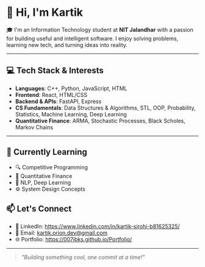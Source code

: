 # 👋 Hi, I'm Kartik

🎓 I'm an Information Technology student at **NIT Jalandhar** with a passion for building useful and intelligent software. I enjoy solving problems, learning new tech, and turning ideas into reality.

---

## 💻 Tech Stack & Interests

- **Languages**: C++, Python, JavaScript, HTML
- **Frontend**: React, HTML/CSS
- **Backend & APIs**: FastAPI, Express
- **CS Fundamentals**: Data Structures & Algorithms, STL, OOP, Probability, Statistics, Machine Learning, Deep Learning
- **Quantitative Finance**: ARMA, Stochastic Processes, Black Scholes, Markov Chains

---


## 🌱 Currently Learning

- 🔍 Competitive Programming 
- 📱 Quantitative Finance
- 🧠 NLP, Deep Learning
- ⚙️ System Design Concepts



## 📫 Let's Connect

- 💼 LinkedIn: https://www.linkedin.com/in/kartik-sirohi-b81625325/
- 📧 Email: kartik.orion.dev@gmail.com
- 🌐 Portfolio: https://007jbks.github.io/Portfolio/

---

> *"Building something cool, one commit at a time!"*
